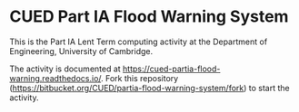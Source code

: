 # CUED Part IA Flood Warning System

This is the Part IA Lent Term computing activity at the Department of
Engineering, University of Cambridge.

The activity is documented at
https://cued-partia-flood-warning.readthedocs.io/. Fork this
repository
(https://bitbucket.org/CUED/partia-flood-warning-system/fork) to start
the activity.

